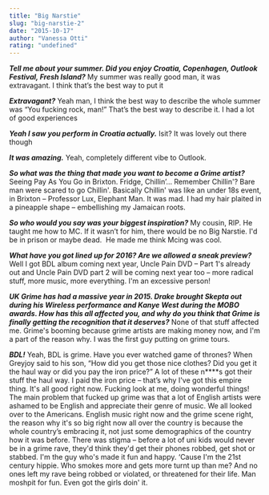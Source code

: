 ```yaml
---
title: "Big Narstie"
slug: "big-narstie-2"
date: "2015-10-17"
author: "Vanessa Otti"
rating: "undefined"
---
```


**_Tell me about your summer. Did you enjoy Croatia, Copenhagen, Outlook Festival, Fresh Island?_** My summer was really good man, it was extravagant. I think that’s the best way to put it

**_Extravagant?_** Yeah man, I think the best way to describe the whole summer was “You fucking rock, man!” That’s the best way to describe it. I had a lot of good experiences

**_Yeah I saw you perform in Croatia actually._** Isit? It was lovely out there though

**_It was amazing._** Yeah, completely different vibe to Outlook.

**_So what was the thing that made you want to become a Grime artist?_** Seeing Pay As You Go in Brixton. Fridge, Chillin’… Remember Chillin'? Bare man were scared to go Chillin'. Basically Chillin' was like an under 18s event, in Brixton – Professor Lux, Elephant Man. It was mad. I had my hair plaited in a pineapple shape – embellishing my Jamaican roots.

**_So who would you say was your biggest inspiration?_** My cousin, RIP. He taught me how to MC. If it wasn’t for him, there would be no Big Narstie. I'd be in prison or maybe dead.  He made me think Mcing was cool.

**_What have you got lined up for 2016? Are we allowed a sneak preview?_** Well I got BDL album coming next year, Uncle Pain DVD – Part 1's already out and Uncle Pain DVD part 2 will be coming next year too – more radical stuff, more music, more everything. I'm an excessive person!

**_UK Grime has had a massive year in 2015. Drake brought Skepta out during his Wireless performance and Kanye West during the MOBO awards. How has this all affected you, and why do you think that Grime is finally getting the recognition that it deserves?_** None of that stuff affected me. Grime's booming because grime artists are making money now, and I'm a part of the reason why. I was the first guy putting on grime tours.

**_BDL!_** Yeah, BDL is grime. Have you ever watched game of thrones? When Greyjoy said to his son, “How did you get those nice clothes? Did you get it the haul way or did you pay the iron price?” A lot of these n\*\*\*\*s got their stuff the haul way. I paid the iron price – that’s why I've got this empire thing. It's all good right now. Fucking look at me, doing wonderful things! The main problem that fucked up grime was that a lot of English artists were ashamed to be English and appreciate their genre of music. We all looked over to the Americans. English music right now and the grime scene right, the reason why it's so big right now all over the country is because the whole country’s embracing it, not just some demographics of the country how it was before. There was stigma – before a lot of uni kids would never be in a grime rave, they'd think they'd get their phones robbed, get shot or stabbed. I'm the guy who's made it fun and happy. ‘Cause I'm the 21st century hippie. Who smokes more and gets more turnt up than me? And no ones left my rave being robbed or violated, or threatened for their life. Man moshpit for fun. Even got the girls doin' it.
